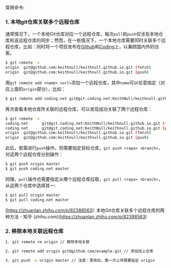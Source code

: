 常用命令:

### 1. 本地git仓库关联多个远程仓库

通常情况下，一个本地Git仓库对应一个远程仓库，每次`pull`和`push`仅涉及本地仓库和该远程仓库的同步；然而，在一些情况下，一个本地仓库需要同时关联多个远程仓库，比如：同时将一个项目发布在[Github](https://link.zhihu.com/?target=https%3A//github.com/)和[Coding](https://link.zhihu.com/?target=https%3A//coding.net/)上，以兼顾国内外的访客。

```bash
$ git remote -v
origin  git@github.com:keithnull/keithnull.github.io.git (fetch)
origin  git@github.com:keithnull/keithnull.github.io.git (push)
```

用`git remote add <name> <url>`添加一个远程仓库，其中`name`可以任意指定（对应上面的`origin`部分），比如：

```bash
$ git remote add coding.net git@git.coding.net:KeithNull/keithnull.github.io.git
```

再次查看本地仓库所关联的远程仓库，可以发现成功关联了两个远程仓库：

```bash
$ git remote -v
coding.net      git@git.coding.net:KeithNull/keithnull.github.io.git (fetch)
coding.net      git@git.coding.net:KeithNull/keithnull.github.io.git (push)
origin  git@github.com:keithnull/keithnull.github.io.git (fetch)
origin  git@github.com:keithnull/keithnull.github.io.git (push)
```

此后，若需进行`push`操作，则需要指定目标仓库，`git push <repo> <branch>`，对这两个远程仓库分别操作：

```bash
$ git push origin master
$ git push coding.net master
```

同理，`pull`操作也需要指定从哪个远程仓库拉取，`git pull <repo> <branch>`，从这两个仓库中选择其一:

```bash
$ git pull origin master
$ git pull coding.net master
```

[https://zhuanlan.zhihu.com/p/82388563]: 本地Git仓库关联多个远程仓库的两种方法 - 知乎 (zhihu.com)(https://zhuanlan.zhihu.com/p/82388563)

### 2. 移除本地关联远程仓库

```bash
1. git remote rm origin // 移除本地关联 
```

```bash
2. git remote add origin git@github.com/example.git // 添加线上仓库
```

 

```bash
3. git push -u origin master // 注意：更改后，第一次上传需要指定 origin
```

